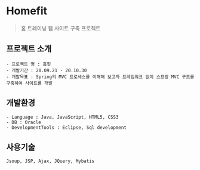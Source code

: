 # Homefit
> 홈 트레이닝 웹 사이트 구축 프로젝트
## 프로젝트 소개
```
- 프로젝트 명 : 홈핏
- 개발기간 : 20.09.21 - 20.10.30
- 개발목표 : Spring의 MVC 프로세스를 이해해 보고자 프레임워크 없이 스프링 MVC 구조를 구축하여 사이트를 개발
```


## 개발환경
```
- Language : Java, JavaScript, HTML5, CSS3
- DB : Oracle 
- DevelopmentTools : Eclipse, Sql development
```

## 사용기술
```
Jsoup, JSP, Ajax, JQuery, Mybatis
```
